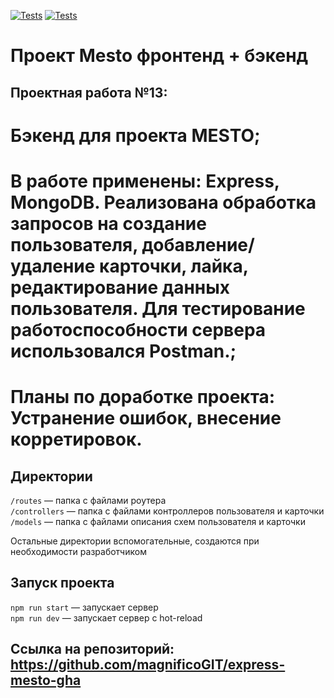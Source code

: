 [![Tests](../../actions/workflows/tests-13-sprint.yml/badge.svg)](../../actions/workflows/tests-13-sprint.yml) [![Tests](../../actions/workflows/tests-14-sprint.yml/badge.svg)](../../actions/workflows/tests-14-sprint.yml)
# Проект Mesto фронтенд + бэкенд

## Проектная работа №13:
# Бэкенд для проекта MESTO;
# В работе применены: Express, MongoDB. Реализована обработка запросов на создание пользователя, добавление/удаление карточки, лайка, редактирование данных пользователя. Для тестирование работоспособности сервера использовался Postman.;
# Планы по доработке проекта: Устранение ошибок, внесение корретировок.

## Директории

`/routes` — папка с файлами роутера  
`/controllers` — папка с файлами контроллеров пользователя и карточки   
`/models` — папка с файлами описания схем пользователя и карточки  
  
Остальные директории вспомогательные, создаются при необходимости разработчиком

## Запуск проекта

`npm run start` — запускает сервер   
`npm run dev` — запускает сервер с hot-reload

## Ссылка на репозиторий: https://github.com/magnificoGIT/express-mesto-gha
